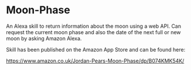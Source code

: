 # Moon-Phase
An Alexa skill to return information about the moon using a web API. 
Can request the current moon phase and also the date of the next full or new moon by asking Amazon Alexa. 

Skill has been published on the Amazon App Store and can be found here:

https://www.amazon.co.uk/Jordan-Pears-Moon-Phase/dp/B074KMK54K/
